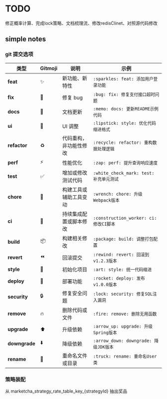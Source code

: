 # TODO

修正概率计算、完成lock策略、文档梳理流、修改redisClinet、对照源代码修改


## simple notes
### git 提交选项
| 类型            | Gitmoji               | 说明          | 示例                                 |
|---------------|-----------------------|-------------|------------------------------------|
| **feat**      | :sparkles:            | 新功能、新特性     | `:sparkles: feat: 添加用户登录功能`        |
| **fix**       | :bug:                 | 修复 bug      | `:bug: fix: 修复支付接口超时问题`            |
| **docs**      | :memo:                | 文档更新        | `:memo: docs: 更新README示例代码`        |
| **ui**        | :lipstick:            | UI 调整       | `:lipstick: style: 优化代码缩进格式`       |
| **refactor**  | :recycle:             | 代码重构，非功能性修改 | `:recycle: refactor: 重构数据处理逻辑`     |
| **perf**      | :zap:                 | 性能优化        | `:zap: perf: 提升查询响应速度`             |
| **test**      | :white_check_mark:    | 增加或修改测试代码   | `:white_check_mark: test: 补充单元测试`  |
| **chore**     | :wrench:              | 构建工具或辅助工具变动 | `:wrench: chore: 升级Webpack版本`      |
| **ci**        | :construction_worker: | 持续集成配置或脚本修改 | `:construction_worker: ci: 修改CI脚本` |
| **build**     | :package:             | 构建相关修改      | `:package: build: 调整打包配置`          |
| **revert**    | :rewind:              | 回滚提交        | `:rewind: revert: 回滚到v1.2.3版本`     |
| **style**     | :art:                 | 初始化项目       | `:art: style: 统一代码缩进`              |
| **deploy**    | :rocket:              | 部署功能        | `:rocket: deploy: 发布v1.0.0版本`      |
| **security**  | :lock:                | 修复安全问题      | `:lock: security: 修复SQL注入漏洞`       |
| **remove**    | :fire:                | 删除代码或文件     | `:fire: remove: 删除无用函数`            |
| **upgrade**   | :arrow_up:            | 升级依赖        | `:arrow_up: upgrade: 升级Spring版本`   |
| **downgrade** | :arrow_down:          | 降级依赖        | `:arrow_down: downgrade: 降级JDK版本`  |
| **rename**    | :truck:               | 重命名文件或目录    | `:truck: rename: 重命名User类`         |
### 策略装配
从 marketcha_strategy_rate_table_key_{strategyId} 抽出奖品